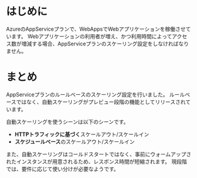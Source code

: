 # はじめに
AzureのAppServiceプランで、WebAppsでWebアプリケーションを稼働させています。
Webアプリケーションの利用者が増え、かつ利用時間によってアクセス数が増減する場合、AppServiceプランのスケーリング設定をしなければなりません。

# まとめ
AppServiceプランのルールベースのスケーリング設定を行いました。
ルールベースではなく、自動スケーリングがプレビュー段階の機能としてリリースされています。

自動スケーリングを使うシーンは以下のシーンです。
- **HTTPトラフィックに基づく**スケールアウト/スケールイン
- **スケジュールベース**のスケールアウト/スケールイン

また、自動スケーリングはコールドスタートではなく、事前にウォームアップされたインスタンスが用意されるため、レスポンス時間が短縮されます。
現段階では、要件に応じて使い分けが必要なようです。